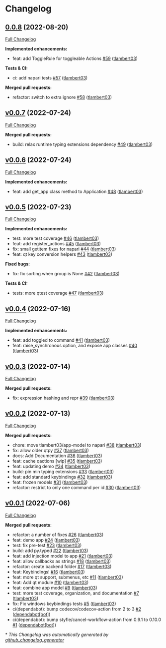 # Changelog

## [0.0.8](https://github.com/napari/app-model/tree/0.0.8) (2022-08-20)

[Full Changelog](https://github.com/napari/app-model/compare/v0.0.7...0.0.8)

**Implemented enhancements:**

- feat: add ToggleRule for toggleable Actions [\#59](https://github.com/napari/app-model/pull/59) ([tlambert03](https://github.com/tlambert03))

**Tests & CI:**

- ci: add napari tests [\#57](https://github.com/napari/app-model/pull/57) ([tlambert03](https://github.com/tlambert03))

**Merged pull requests:**

- refactor: switch to extra ignore [\#58](https://github.com/napari/app-model/pull/58) ([tlambert03](https://github.com/tlambert03))

## [v0.0.7](https://github.com/napari/app-model/tree/v0.0.7) (2022-07-24)

[Full Changelog](https://github.com/napari/app-model/compare/v0.0.6...v0.0.7)

**Merged pull requests:**

- build: relax runtime typing extensions dependency [\#49](https://github.com/napari/app-model/pull/49) ([tlambert03](https://github.com/tlambert03))

## [v0.0.6](https://github.com/napari/app-model/tree/v0.0.6) (2022-07-24)

[Full Changelog](https://github.com/napari/app-model/compare/v0.0.5...v0.0.6)

**Implemented enhancements:**

- feat: add get\_app class method to Application [\#48](https://github.com/napari/app-model/pull/48) ([tlambert03](https://github.com/tlambert03))

## [v0.0.5](https://github.com/napari/app-model/tree/v0.0.5) (2022-07-23)

[Full Changelog](https://github.com/napari/app-model/compare/v0.0.4...v0.0.5)

**Implemented enhancements:**

- test: more test coverage [\#46](https://github.com/napari/app-model/pull/46) ([tlambert03](https://github.com/tlambert03))
- feat: add register\_actions [\#45](https://github.com/napari/app-model/pull/45) ([tlambert03](https://github.com/tlambert03))
- fix: small getitem fixes for napari [\#44](https://github.com/napari/app-model/pull/44) ([tlambert03](https://github.com/tlambert03))
- feat: qt key conversion helpers [\#43](https://github.com/napari/app-model/pull/43) ([tlambert03](https://github.com/tlambert03))

**Fixed bugs:**

- fix: fix sorting when group is None [\#42](https://github.com/napari/app-model/pull/42) ([tlambert03](https://github.com/tlambert03))

**Tests & CI:**

- tests: more qtest coverage [\#47](https://github.com/napari/app-model/pull/47) ([tlambert03](https://github.com/tlambert03))

## [v0.0.4](https://github.com/napari/app-model/tree/v0.0.4) (2022-07-16)

[Full Changelog](https://github.com/napari/app-model/compare/v0.0.3...v0.0.4)

**Implemented enhancements:**

- feat: add toggled to command [\#41](https://github.com/napari/app-model/pull/41) ([tlambert03](https://github.com/tlambert03))
- feat: raise\_synchronous option, and expose app classes [\#40](https://github.com/napari/app-model/pull/40) ([tlambert03](https://github.com/tlambert03))

## [v0.0.3](https://github.com/napari/app-model/tree/v0.0.3) (2022-07-14)

[Full Changelog](https://github.com/napari/app-model/compare/v0.0.2...v0.0.3)

**Merged pull requests:**

- fix: expression hashing and repr [\#39](https://github.com/napari/app-model/pull/39) ([tlambert03](https://github.com/tlambert03))

## [v0.0.2](https://github.com/napari/app-model/tree/v0.0.2) (2022-07-13)

[Full Changelog](https://github.com/napari/app-model/compare/v0.0.1...v0.0.2)

**Merged pull requests:**

- chore: move tlambert03/app-model to napari [\#38](https://github.com/napari/app-model/pull/38) ([tlambert03](https://github.com/tlambert03))
- fix: allow older qtpy [\#37](https://github.com/napari/app-model/pull/37) ([tlambert03](https://github.com/tlambert03))
- docs: Add Documentation [\#36](https://github.com/napari/app-model/pull/36) ([tlambert03](https://github.com/tlambert03))
- feat: cache qactions \[wip\] [\#35](https://github.com/napari/app-model/pull/35) ([tlambert03](https://github.com/tlambert03))
- feat: updating demo [\#34](https://github.com/napari/app-model/pull/34) ([tlambert03](https://github.com/tlambert03))
- build: pin min typing extensions [\#33](https://github.com/napari/app-model/pull/33) ([tlambert03](https://github.com/tlambert03))
- feat: add standard keybindings [\#32](https://github.com/napari/app-model/pull/32) ([tlambert03](https://github.com/tlambert03))
- feat: frozen models [\#31](https://github.com/napari/app-model/pull/31) ([tlambert03](https://github.com/tlambert03))
- refactor: restrict to only one command per id [\#30](https://github.com/napari/app-model/pull/30) ([tlambert03](https://github.com/tlambert03))

## [v0.0.1](https://github.com/napari/app-model/tree/v0.0.1) (2022-07-06)

[Full Changelog](https://github.com/napari/app-model/compare/3a1e61cc7b0b249a9f2e3fce9cfa6cf6b766cb2a...v0.0.1)

**Merged pull requests:**

- refactor: a number of fixes [\#26](https://github.com/napari/app-model/pull/26) ([tlambert03](https://github.com/tlambert03))
- feat: demo app [\#24](https://github.com/napari/app-model/pull/24) ([tlambert03](https://github.com/tlambert03))
- test: fix pre-test [\#23](https://github.com/napari/app-model/pull/23) ([tlambert03](https://github.com/tlambert03))
- build: add py.typed [\#22](https://github.com/napari/app-model/pull/22) ([tlambert03](https://github.com/tlambert03))
- feat: add injection model to app [\#21](https://github.com/napari/app-model/pull/21) ([tlambert03](https://github.com/tlambert03))
- feat: allow callbacks as strings [\#18](https://github.com/napari/app-model/pull/18) ([tlambert03](https://github.com/tlambert03))
- refactor: create backend folder [\#17](https://github.com/napari/app-model/pull/17) ([tlambert03](https://github.com/tlambert03))
- feat: Keybindings! [\#16](https://github.com/napari/app-model/pull/16) ([tlambert03](https://github.com/tlambert03))
- feat: more qt support, submenus, etc [\#11](https://github.com/napari/app-model/pull/11) ([tlambert03](https://github.com/tlambert03))
- feat: Add qt module [\#10](https://github.com/napari/app-model/pull/10) ([tlambert03](https://github.com/tlambert03))
- feat: combine app model [\#9](https://github.com/napari/app-model/pull/9) ([tlambert03](https://github.com/tlambert03))
- test: more test coverage, organization, and documentation [\#7](https://github.com/napari/app-model/pull/7) ([tlambert03](https://github.com/tlambert03))
- fix: Fix windows keybindings tests [\#5](https://github.com/napari/app-model/pull/5) ([tlambert03](https://github.com/tlambert03))
- ci\(dependabot\): bump codecov/codecov-action from 2 to 3 [\#2](https://github.com/napari/app-model/pull/2) ([dependabot[bot]](https://github.com/apps/dependabot))
- ci\(dependabot\): bump styfle/cancel-workflow-action from 0.9.1 to 0.10.0 [\#1](https://github.com/napari/app-model/pull/1) ([dependabot[bot]](https://github.com/apps/dependabot))



\* *This Changelog was automatically generated by [github_changelog_generator](https://github.com/github-changelog-generator/github-changelog-generator)*
